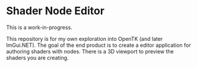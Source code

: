 # Shader Node Editor
 
This is a work-in-progress.

This repository is for my own exploration into OpenTK (and later ImGui.NET). The goal of the end product is to create a editor application for authoring shaders with nodes. There is a 3D viewport to preview the shaders you are creating.
